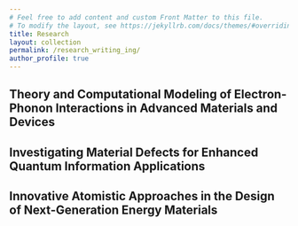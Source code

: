 ```yaml
---
# Feel free to add content and custom Front Matter to this file.
# To modify the layout, see https://jekyllrb.com/docs/themes/#overriding-theme-defaults
title: Research
layout: collection
permalink: /research_writing_ing/
author_profile: true
---
```



## Theory and Computational Modeling of Electron-Phonon Interactions in Advanced Materials and Devices


## Investigating Material Defects for Enhanced Quantum Information Applications


## Innovative Atomistic Approaches in the Design of Next-Generation Energy Materials


